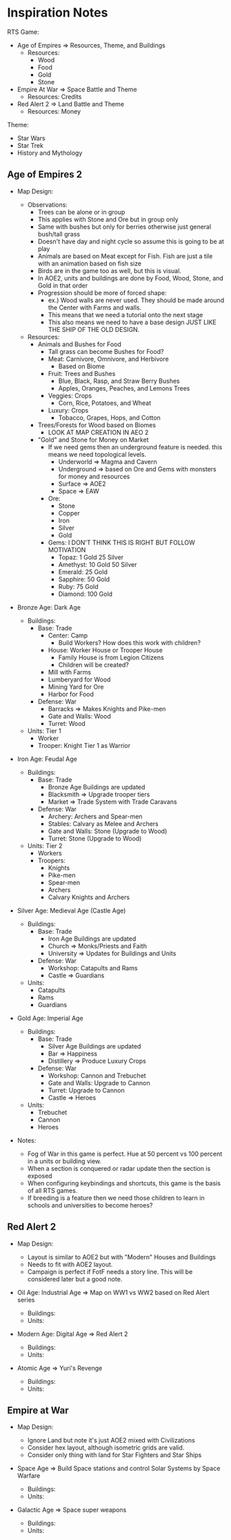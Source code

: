 # Inspiration Notes
RTS Game:
- Age of Empires => Resources, Theme, and Buildings
  - Resources:
    - Wood
    - Food
    - Gold
    - Stone
- Empire At War => Space Battle and Theme
  - Resources: Credits
- Red Alert 2 => Land Battle and Theme
  - Resources: Money

Theme:
- Star Wars
- Star Trek
- History and Mythology


## Age of Empires 2

- Map Design:
  - Observations:
    - Trees can be alone or in group
    - This applies with Stone and Ore but in group only
    - Same with bushes but only for berries otherwise just general bush/tall grass
    - Doesn't have day and night cycle so assume this is going to be at play
    - Animals are based on Meat except for Fish. Fish are just a tile with an animation based on fish size
    - Birds are in the game too as well, but this is visual.
    - In AOE2, units and buildings are done by Food, Wood, Stone, and Gold in that order
    - Progression should be more of forced shape:
      - ex.) Wood walls are never used. They should be made around the Center with Farms and walls.
      - This means that we need a tutorial onto the next stage
      - This also means we need to have a base design JUST LIKE THE SHIP OF THE OLD DESIGN.
  - Resources:
    - Animals and Bushes for Food
      - Tall grass can become Bushes for Food?
      - Meat: Carnivore, Omnivore, and Herbivore
        - Based on Biome
      - Fruit: Trees and Bushes
        - Blue, Black, Rasp, and Straw Berry Bushes
        - Apples, Oranges, Peaches, and Lemons Trees
      - Veggies: Crops
        - Corn, Rice, Potatoes, and Wheat
      - Luxury: Crops
        - Tobacco, Grapes, Hops, and Cotton
    - Trees/Forests for Wood based on Biomes
      - LOOK AT MAP CREATION IN AEO 2
    - "Gold" and Stone for Money on Market
      - If we need gems then an underground feature is needed. this means we need topological levels.
        - Underworld => Magma and Cavern
        - Underground => based on Ore and Gems with monsters for money and resources 
        - Surface => AOE2
        - Space => EAW
      - Ore:
        - Stone
        - Copper
        - Iron
        - Silver
        - Gold
      - Gems: I DON'T THINK THIS IS RIGHT BUT FOLLOW MOTIVATION
        - Topaz: 1 Gold 25 Silver
        - Amethyst: 10 Gold 50 Silver
        - Emerald: 25 Gold
        - Sapphire: 50 Gold
        - Ruby: 75 Gold
        - Diamond: 100 Gold

- Bronze Age: Dark Age
  - Buildings:
    - Base: Trade
      - Center: Camp
        - Build Workers? How does this work with children?
      - House: Worker House or Trooper House
        - Family House is from Legion Citizens
        - Children will be created?
      - Mill with Farms
      - Lumberyard for Wood
      - Mining Yard for Ore
      - Harbor for Food
    - Defense: War
      - Barracks => Makes Knights and Pike-men 
      - Gate and Walls: Wood
      - Turret: Wood
  - Units: Tier 1
    - Worker
    - Trooper: Knight Tier 1 as Warrior
- Iron Age: Feudal Age
  - Buildings:
    - Base: Trade
      - Bronze Age Buildings are updated
      - Blacksmith => Upgrade trooper tiers
      - Market => Trade System with Trade Caravans
    - Defense: War
      - Archery: Archers and Spear-men
      - Stables: Calvary as Melee and Archers
      - Gate and Walls: Stone (Upgrade to Wood)
      - Turret: Stone (Upgrade to Wood)
  - Units: Tier 2
    - Workers 
    - Troopers:
      - Knights
      - Pike-men
      - Spear-men
      - Archers
      - Calvary Knights and Archers
- Silver Age: Medieval Age (Castle Age)
  - Buildings:
    - Base: Trade
        - Iron Age Buildings are updated
        - Church => Monks/Priests and Faith
        - University => Updates for Buildings and Units
    - Defense: War
      - Workshop: Catapults and Rams
      - Castle => Guardians
  - Units:
    - Catapults
    - Rams
    - Guardians
- Gold Age: Imperial Age
  - Buildings:
    - Base: Trade
        - Silver Age Buildings are updated
        - Bar => Happiness
        - Distillery => Produce Luxury Crops
    - Defense: War
      - Workshop: Cannon and Trebuchet
      - Gate and Walls: Upgrade to Cannon
      - Turret: Upgrade to Cannon
      - Castle => Heroes
  - Units:
    - Trebuchet
    - Cannon
    - Heroes

- Notes:
  - Fog of War in this game is perfect. Hue at 50 percent vs 100 percent in a units or building view.
  - When a section is conquered or radar update then the section is exposed
  - When configuring keybindings and shortcuts, this game is the basis of all RTS games.
  - If breeding is a feature then we need those children to learn in schools and universities to become heroes?

## Red Alert 2

- Map Design:
  - Layout is similar to AOE2 but with "Modern" Houses and Buildings
  - Needs to fit with AOE2 layout.
  - Campaign is perfect if FotF needs a story line. This will be considered later but a good note.

- Oil Age: Industrial Age => Map on WW1 vs WW2 based on Red Alert series
  - Buildings:
  - Units:
- Modern Age: Digital Age => Red Alert 2
  - Buildings:
  - Units:
- Atomic Age => Yuri's Revenge
  - Buildings:
  - Units:

## Empire at War

- Map Design:
  - Ignore Land but note it's just AOE2 mixed with Civilizations
  - Consider hex layout, although isometric grids are valid.
  - Consider only thing with land for Star Fighters and Star Ships

- Space Age => Build Space stations and control Solar Systems by Space Warfare
  - Buildings:
  - Units:
- Galactic Age => Space super weapons
  - Buildings:
  - Units:



